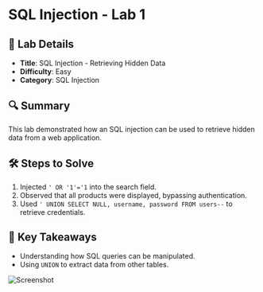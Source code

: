 # SQL Injection - Lab 1

## 📌 Lab Details
- **Title**: SQL Injection - Retrieving Hidden Data
- **Difficulty**: Easy
- **Category**: SQL Injection

## 🔍 Summary
This lab demonstrated how an SQL injection can be used to retrieve hidden data from a web application.

## 🛠 Steps to Solve
1. Injected `' OR '1'='1` into the search field.
2. Observed that all products were displayed, bypassing authentication.
3. Used `' UNION SELECT NULL, username, password FROM users--` to retrieve credentials.

## 📖 Key Takeaways
- Understanding how SQL queries can be manipulated.
- Using `UNION` to extract data from other tables.

![Screenshot](../images/sql-lab1.png)
